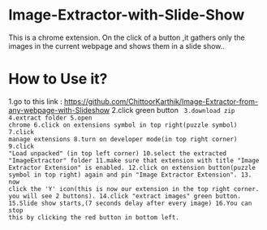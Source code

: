# Image-Extractor-with-Slide-Show
This is a chrome extension. On the click of a button ,it gathers only the images in the current webpage and shows them in a slide show..

# How to Use it?
1.go to this link : https://github.com/ChittoorKarthik/Image-Extractor-from-any-webpage-with-Slideshow 
2.click green button <Code>
3.download zip
4.extract folder
5.open chrome
6.click on extensions symbol in top right(puzzle symbol)
7.click manage extensions
8.turn on developer mode(in top right corner)
9.click "Load unpacked" (in top left corner)
10.select the extracted "ImageExtractor" folder
11.make sure that extension with title "Image Extractor Extension" is enabled.
12.click on extension button(puzzle symbol in top right) again and pin "Image Extractor Extension".
13. now click the 'Y' icon(this is now our extension in the top right corner. you will see 2 buttons).
14.click "extract images" green button.
15.Slide show starts,(7 seconds delay after every image)
16.You can stop this by clicking the red button in bottom left.
